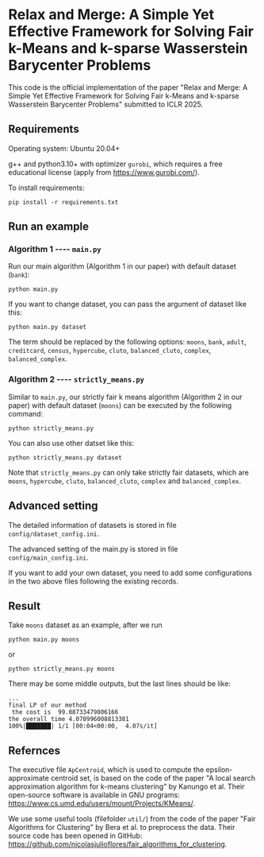 # Relax and Merge: A Simple Yet Effective Framework for Solving Fair k-Means and k-sparse Wasserstein Barycenter Problems

This code is the official implementation of the paper "Relax and Merge: A Simple Yet Effective Framework for Solving Fair k-Means and k-sparse Wasserstein Barycenter Problems" submitted to ICLR 2025.

## Requirements

Operating system: Ubuntu 20.04+

g++ and python3.10+ with optimizer `gurobi`, which requires a free educational license (apply from https://www.gurobi.com/).

To install requirements:

```setup
pip install -r requirements.txt
```

## Run an example

### Algorithm 1 ---- `main.py`

Run our main algorithm (Algorithm 1 in our paper) with default dataset (`bank`):

```
python main.py
```

If you want to change dataset, you can pass the argument of dataset like this:
```
python main.py dataset
```
The term should be replaced by the following options: `moons`, `bank`, `adult`, `creditcard`, `census`, `hypercube`, `cluto`, `balanced_cluto`, `complex`, `balanced_complex`.

### Algorithm 2 ---- `strictly_means.py`

Similar to `main.py`, our strictly fair k means algorithm (Algorithm 2 in our paper) with default dataset (`moons`) can be executed by the following command:

```
python strictly_means.py
```

You can also use other datset like this:
```
python strictly_means.py dataset
```

Note that `strictly_means.py` can only take strictly fair datasets, which are `moons`, `hypercube`, `cluto`, `balanced_cluto`, `complex` and `balanced_complex`.

## Advanced setting

The detailed information of datasets is stored in file `config/dataset_config.ini`.

The advanced setting of the main.py is stored in file `config/main_config.ini`.

If you want to add your own dataset, you need to add some configurations in the two above files following the existing records.

## Result

Take `moons` dataset as an example, after we run 
```
python main.py moons
```
or
```
python strictly_means.py moons
```

There may be some middle outputs, but the last lines should be like:
```
...
final LP of our method
 the cost is  99.08733479806166
the overall time 4.070996008813381
100%|███████| 1/1 [00:04<00:00,  4.07s/it]
```

## Refernces

The executive file `ApCentroid`, which is used to compute the epsilon-approximate centroid set, is based on the code of the paper "A local search approximation algorithm for k-means clustering" by Kanungo et al. Their open-source software is available in GNU programs: https://www.cs.umd.edu/users/mount/Projects/KMeans/.

We use some useful tools (filefolder `util/`) from the code of the paper "Fair Algorithms for Clustering" by Bera et al. to preprocess the data. Their source code has been opened in GitHub: https://github.com/nicolasjulioflores/fair_algorithms_for_clustering.